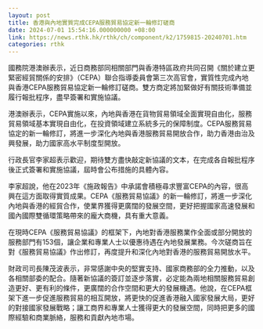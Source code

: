 ```yaml
---
layout: post
title: 香港與內地實質完成CEPA服務貿易協定新一輪修訂磋商
date: 2024-07-01 15:54:16.000000000 +08:00
link: https://news.rthk.hk/rthk/ch/component/k2/1759815-20240701.htm
categories: rthk
---
```


國務院港澳辦表示，近日商務部同相關部門與香港特區政府共同召開《關於建立更緊密經貿關係的安排》（CEPA）聯合指導委員會第三次高官會，實質性完成內地與香港CEPA服務貿易協定新一輪修訂磋商。雙方商定將加緊做好有關技術準備並履行報批程序，盡早簽署和實施協議。

港澳辦表示，CEPA實施以來，內地與香港在貨物貿易領域全面實現自由化，服務貿易領域基本實現自由化，在投資領域建立系統多元的保障制度。CEPA服務貿易協定的新一輪修訂，將進一步深化內地與香港服務貿易開放合作，助力香港由治及興發展，助力國家高水平制度型開放。

行政長官李家超表示歡迎，期待雙方盡快敲定新協議的文本，在完成各自報批程序後正式簽署和實施協議，屆時會公布措施的具體內容。
  
李家超說，他在2023年《施政報告》中承諾會積極尋求豐富CEPA的內容，很高興在這方面取得實質成果。CEPA《服務貿易協議》的新一輪修訂，將進一步深化內地與香港的經貿合作，使業界獲得更廣闊的發展空間，更好把握國家高速發展和國內國際雙循環策略帶來的龐大商機，具有重大意義。
 
在現時CEPA《服務貿易協議》的框架下，內地對香港服務業作全面或部分開放的服務部門有153個，讓企業和專業人士以優惠待遇在內地發展業務。今次磋商旨在對《服務貿易協議》作出修訂，再度提升和深化內地對香港的服務貿易開放水平。

財政司司長陳茂波表示，非常感謝中央的堅實支持、國家商務部的全力推動，以及各相關部委的配合。隨著新協議的簽訂並逐步落實，必定能為兩地相關服務貿易創造更好、更有利的條件，更廣闊的合作空間和更大的發展機遇。他說，在CEPA框架下進一步促進服務貿易的相互開放，將更快的促進香港融入國家發展大局，更好的對接國家發展戰略；讓工商界和專業人士獲得更大的發展空間，同時把更多的國際經驗和商業脈絡，服務和貢獻內地市場。
